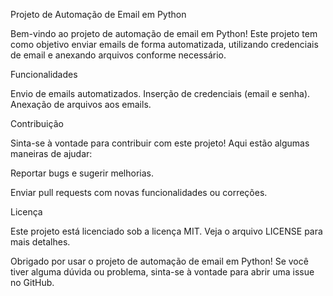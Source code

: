 Projeto de Automação de Email em Python

Bem-vindo ao projeto de automação de email em Python! Este projeto tem como objetivo enviar emails de forma automatizada, utilizando credenciais de email e anexando arquivos conforme necessário.


Funcionalidades

Envio de emails automatizados.
Inserção de credenciais (email e senha).
Anexação de arquivos aos emails.


Contribuição

Sinta-se à vontade para contribuir com este projeto! Aqui estão algumas maneiras de ajudar:


Reportar bugs e sugerir melhorias.

Enviar pull requests com novas funcionalidades ou correções.


Licença

Este projeto está licenciado sob a licença MIT. Veja o arquivo LICENSE para mais detalhes.


Obrigado por usar o projeto de automação de email em Python! 
Se você tiver alguma dúvida ou problema, sinta-se à vontade para abrir uma issue no GitHub.
